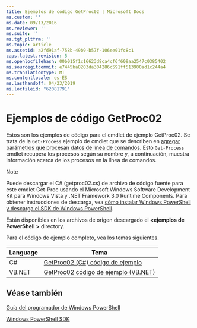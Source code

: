 ```yaml
---
title: Ejemplos de código GetProc02 | Microsoft Docs
ms.custom: ''
ms.date: 09/13/2016
ms.reviewer: ''
ms.suite: ''
ms.tgt_pltfrm: ''
ms.topic: article
ms.assetid: a2fd91af-758b-49b9-b57f-106ee01fc8c1
caps.latest.revision: 5
ms.openlocfilehash: 00b015f1c16623d8ca4cf6f609aa2547c0385402
ms.sourcegitcommit: e7445ba8203da304286c591ff513900ad1c244a4
ms.translationtype: MT
ms.contentlocale: es-ES
ms.lasthandoff: 04/23/2019
ms.locfileid: "62081791"
---
```

# <a name="getproc02-code-samples"></a>Ejemplos de código GetProc02

Estos son los ejemplos de código para el cmdlet de ejemplo GetProc02. Se trata de la `Get-Process` ejemplo de cmdlet que se describen en [agregar parámetros que procesan datos de línea de comandos](../cmdlet/adding-parameters-that-process-command-line-input.md). Esto `Get-Process` cmdlet recupera los procesos según su nombre y, a continuación, muestra información acerca de los procesos en la línea de comandos.

> [!NOTE]
> Puede descargar el C# (getproc02.cs) de archivo de código fuente para este cmdlet Get-Proc usando el Microsoft Windows Software Development Kit para Windows Vista y .NET Framework 3.0 Runtime Components. Para obtener instrucciones de descarga, vea [cómo instalar Windows PowerShell y descarga el SDK de Windows PowerShell](/powershell/developer/installing-the-windows-powershell-sdk).
>
> Están disponibles en los archivos de origen descargado el  **\<ejemplos de PowerShell >** directory.

Para el código de ejemplo completo, vea los temas siguientes.

|Language|Tema|
|--------------|-----------|
|C#|[GetProc02 (C#) código de ejemplo](./getproc02-csharp-sample-code.md)|
|VB.NET|[GetProc02 código de ejemplo (VB.NET)](./getproc02-vb-net-sample-code.md)|

## <a name="see-also"></a>Véase también

[Guía del programador de Windows PowerShell](./windows-powershell-programmer-s-guide.md)

[Windows PowerShell SDK](../windows-powershell-reference.md)
